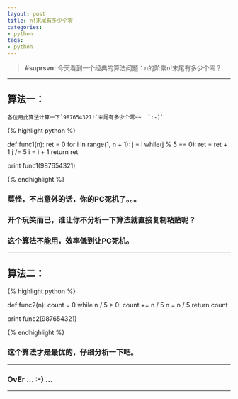 ```yaml
---
layout: post
title: n!末尾有多少个零
categories:
- python
tags:
- python
---
```


> __#suprsvn:__ 今天看到一个经典的算法问题：n的阶乘n!末尾有多少个零？

---

## 算法一：     

    各位用此算法计算一下`987654321!`末尾有多少个零~~  `:-)`

{% highlight python %}

def func1(n):
    ret = 0
    for i in range(1, n + 1):
        j = i
        while(j % 5 == 0):
            ret = ret + 1
            j /= 5
        i = i + 1
    return ret

print func1(987654321)

{% endhighlight %}

### 莫怪，不出意外的话，你的PC死机了。。。
### 开个玩笑而已，谁让你不分析一下算法就直接复制粘贴呢？
### 这个算法不能用，效率低到让PC死机。

---

## 算法二：     


{% highlight python %}

def func2(n):
    count = 0
    while n / 5 > 0:
        count += n / 5
        n = n / 5
    return count

print func2(987654321)

{% endhighlight %}

### 这个算法才是最优的，仔细分析一下吧。

---

### OvEr … :-) …

---